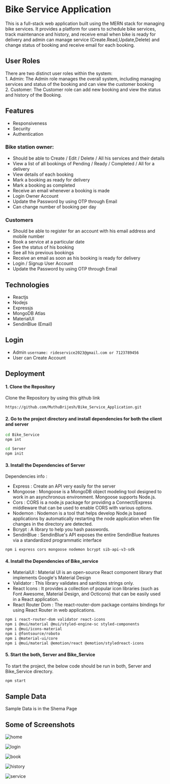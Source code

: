 
# Bike Service Application

This is a full-stack web application built using the MERN stack for managing bike services. It provides a platform for users to schedule bike services, track maintenance and history, and receive email when bike is ready for delivery and admin can manage service (Create.Read,Update,Delete) and change status of booking and receive email for each booking.

## User Roles
There are two distinct user roles within the system:  
    1. Admin: The Admin role manages the overall system, including managing services and status of the booking and can view the customer booking  
    2. Customer: The Customer role can add new booking and view the status and history of the Booking.

## Features
- Responsiveness
- Security
- Authentication
  
### Bike station owner:
- Should be able to Create / Edit / Delete / All his services and their details
- View a list of all bookings of Pending / Ready / Completed / All for a delivery 
- View details of each booking
- Mark a booking as ready for delivery
- Mark a booking as completed
- Receive an email whenever a booking is made
- Login Owner Account 
- Update the Password by using OTP through Email
- Can change number of booking per day

### Customers
- Should be able to register for an account with his email address and mobile number
- Book a service at a particular date
- See the status of his booking
- See all his previous bookings
- Receive an email as soon as his booking is ready for delivery
- Login / Signup User Account
- Update the Password by using OTP through Email

## Technologies
- Reactjs
- Nodejs
- Expressjs
- MongoDB Atlas
- MaterialUI
- SendinBlue (Email)

## Login

- Admin 
`username: rideservice2023@gmail.com or 7123789456`
- User can Create Account  

## Deployment

#### 1. Clone the Repository
Clone the Repository by using this github link 
```bash
https://github.com/MuthuBrijesh/Bike_Service_Application.git
```

#### 2. Go to the project directory and install dependencies for both the client and server
```bash
cd Bike_Service
npm int
```
```bash
cd Server
npm init
```

#### 3. Install the Dependencies of Server

Dependencies info :
 - Express : Create an API very easily for the server
 - Mongoose : Mongoose is a MongoDB object modeling tool designed to work in an asynchronous environment. Mongoose supports Node.js.
 - Cors : CORS is a node.js package for providing a Connect/Express middleware that can be used to enable CORS with various options.
 - Nodemon : Nodemon is a tool that helps develop Node.js based applications by automatically restarting the node application when file changes in the directory are detected.
 - Bcrypt : A library to help you hash passwords.
 - SendinBlue : SendinBlue's API exposes the entire SendinBlue features via a standardized programmatic interface

```bash
npm i express cors mongoose nodemon bcrypt sib-api-v3-sdk
```
#### 4. Install the Dependencies of Bike_service
 - MaterialUI : Material UI is an open-source React component library that implements Google's Material Design
 - Validator : This library validates and sanitizes strings only.
 - React Icons : It provides a collection of popular icon libraries (such as Font Awesome, Material Design, and Octicons) that can be easily used in a React application.
 - React Router Dom : The react-router-dom package contains bindings for using React Router in web applications.
```bash
npm i react-router-dom validator react-icons
npm i @mui/material @mui/styled-engine-sc styled-components
npm i @mui/icons-material
npm i @fontsource/roboto
npm i @material-ui/core
npm i @mui/material @emotion/react @emotion/styledreact-icons
```
#### 5. Start the both, Server and Bike_Service
To start the project, the below code should be run in both, Server and Bike_Service directory.
```bash
npm start
```

## Sample Data

Sample Data is in the Shema Page

## Some of Screenshots

![home](https://github.com/MuthuBrijesh/Bike_Service_Application/assets/81966663/dafc4e21-1451-439c-8558-54eff5bc7961)

![login](https://github.com/MuthuBrijesh/Bike_Service_Application/assets/81966663/0856fe1d-e8b9-4a69-b97a-7f53c35138aa)

![book](https://github.com/MuthuBrijesh/Bike_Service_Application/assets/81966663/2981e36e-d869-44dc-ba50-82e28fc67abe)

![history](https://github.com/MuthuBrijesh/Bike_Service_Application/assets/81966663/640a0b50-6955-4a3a-9ee4-ad24a010f553)

![service](https://github.com/MuthuBrijesh/Bike_Service_Application/assets/81966663/7f8ea71c-b2e2-408c-9acd-13f7bc26997e)
